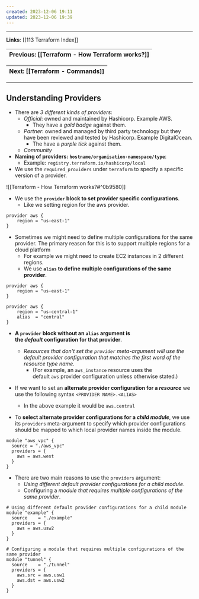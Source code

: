 ```yaml
---
created: 2023-12-06 19:11
updated: 2023-12-06 19:39
---
```

---
**Links**: [[113 Terraform Index]]

| Previous: [[Terraform - How Terraform works?]] |
|-|

| Next: [[Terraform - Commands]] |
|-|

---
## Understanding Providers
- There are *3 different kinds of providers*:
	- *Official*: owned and maintained by Hashicorp. Example AWS.
		- They have a *gold badge* against them.
	- *Partner*: owned and managed by third party technology but they have been reviewed and tested by Hashicorp. Example DigitalOcean.
		- The have a *purple tick* against them.
	- *Community*
- **Naming of providers: `hostname/organisation-namespace/type`**:
	- Example: `registry.terraform.io/hashicorp/local`
- We use the `required_providers` under `terraform` to specify a specific version of a provider.

![[Terraform - How Terraform works?#^0b9580]]

- We use the **`provider` block to set provider specific configurations**.
	- Like we setting region for the aws provider.

```hcl title:"Configuring the provider block" fold
provider aws {
	region = "us-east-1"
}
```

- Sometimes we might need to define multiple configurations for the same provider. The primary reason for this is to support multiple regions for a cloud platform
	- For example we might need to create EC2 instances in 2 different regions.
	- We use **`alias` to define multiple configurations of the same provider**.

```hcl title:"Multiple configurations of same provider" fold
provider aws {
	region = "us-east-1"
}

provider aws {
	region = "us-central-1"
	alias  = "central"
}
```

- **A `provider` block without an `alias` argument is the _default_ configuration for that provider**. 
	- *Resources that don't set the `provider` meta-argument will use the default provider configuration that matches the first word of the resource type name*.
		- (For example, an `aws_instance` resource uses the default `aws` provider configuration unless otherwise stated.)
- If we want to set an **alternate provider configuration for a *resource*** we use the following syntax `<PROVIDER NAME>.<ALIAS>`
	- In the above example it would be `aws.central`

- To **select alternate provider configurations for a *child module***, we use its `providers` meta-argument to specify which provider configurations should be mapped to which local provider names inside the module.

```hcl title:"Module provider alternate configuration"
module "aws_vpc" {
  source = "./aws_vpc"
  providers = {
    aws = aws.west
  }
}
```

- There are two main reasons to use the `providers` argument:
	- *Using different default provider configurations for a child module*.
	- Configuring a *module that requires multiple configurations of the same provider*.

```hcl title:"Reason for using the providers block in a child module" fold
# Using different default provider configurations for a child module
module "example" {
  source    = "./example"
  providers = {
    aws = aws.usw2
  }
}

# Configuring a module that requires multiple configurations of the same provider
module "tunnel" {
  source    = "./tunnel"
  providers = {
    aws.src = aws.usw1
    aws.dst = aws.usw2
  }
}
```

